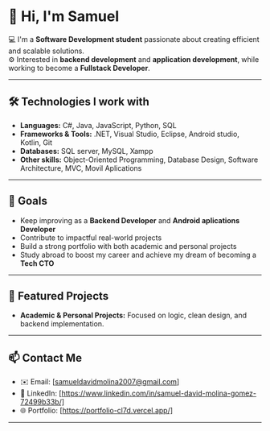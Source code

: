 # 👋 Hi, I'm Samuel

💻 I'm a **Software Development student** passionate about creating efficient and scalable solutions.  
⚙️ Interested in **backend development** and **application development**, while working to become a **Fullstack Developer**.  

---

## 🛠️ Technologies I work with
- **Languages:** C#, Java, JavaScript, Python, SQL  
- **Frameworks & Tools:** .NET, Visual Studio, Eclipse, Android studio, Kotlin, Git
- **Databases:** SQL server, MySQL, Xampp
- **Other skills:** Object-Oriented Programming, Database Design, Software Architecture, MVC, Movil Aplications

---

## 🚀 Goals
- Keep improving as a **Backend Developer** and **Android aplications Developer**
- Contribute to impactful real-world projects  
- Build a strong portfolio with both academic and personal projects  
- Study abroad to boost my career and achieve my dream of becoming a **Tech CTO**  

---

## 📂 Featured Projects
- **Academic & Personal Projects:** Focused on logic, clean design, and backend implementation.  

---

## 📫 Contact Me
- ✉️ Email: [samueldavidmolina2007@gmail.com]  
- 💼 LinkedIn: [https://www.linkedin.com/in/samuel-david-molina-gomez-72499b33b/]  
- 🌐 Portfolio: [https://portfolio-cl7d.vercel.app/]  

---
